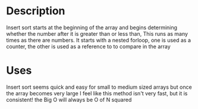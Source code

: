 # Description
Insert sort starts at the beginning of the array and begins determining whether the number after it is greater than or less than, This runs as many times as there are numbers. It starts with a nested forloop, one is used as a counter, the other is used as a reference to to compare in the array

# Uses
Insert sort seems quick and easy for small to medium sized arrays but once the array becomes very large I feel like this method isn't very fast, but it is consistent! the Big O will always be O of N squared
